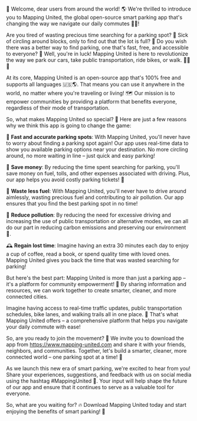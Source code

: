 🎉 Welcome, dear users from around the world! 🌎 We're thrilled to introduce you to Mapping United, the global open-source smart parking app that's changing the way we navigate our daily commutes 🔴💨!

Are you tired of wasting precious time searching for a parking spot? 💸 Sick of circling around blocks, only to find out that the lot is full? 🚗 Do you wish there was a better way to find parking, one that's fast, free, and accessible to everyone? 🌟 Well, you're in luck! Mapping United is here to revolutionize the way we park our cars, take public transportation, ride bikes, or walk. 🚶‍♀️🚌

At its core, Mapping United is an open-source app that's 100% free and supports all languages 🇺🇸🌎. That means you can use it anywhere in the world, no matter where you're traveling or living! 🗺️ Our mission is to empower communities by providing a platform that benefits everyone, regardless of their mode of transportation.

So, what makes Mapping United so special? 🤔 Here are just a few reasons why we think this app is going to change the game:

🔹 **Fast and accurate parking spots**: With Mapping United, you'll never have to worry about finding a parking spot again! Our app uses real-time data to show you available parking options near your destination. No more circling around, no more waiting in line – just quick and easy parking!

💸 **Save money**: By reducing the time spent searching for parking, you'll save money on fuel, tolls, and other expenses associated with driving. Plus, our app helps you avoid costly parking tickets! 🚫

🌟 **Waste less fuel**: With Mapping United, you'll never have to drive around aimlessly, wasting precious fuel and contributing to air pollution. Our app ensures that you find the best parking spot in no time!

💪 **Reduce pollution**: By reducing the need for excessive driving and increasing the use of public transportation or alternative modes, we can all do our part in reducing carbon emissions and preserving our environment 🌿.

🕰️ **Regain lost time**: Imagine having an extra 30 minutes each day to enjoy a cup of coffee, read a book, or spend quality time with loved ones. Mapping United gives you back the time that was wasted searching for parking!

But here's the best part: Mapping United is more than just a parking app – it's a platform for community empowerment! 🌈 By sharing information and resources, we can work together to create smarter, cleaner, and more connected cities.

Imagine having access to real-time traffic updates, public transportation schedules, bike lanes, and walking trails all in one place. 🔗 That's what Mapping United offers – a comprehensive platform that helps you navigate your daily commute with ease!

So, are you ready to join the movement? 🎉 We invite you to download the app from https://www.mapping-united.com and share it with your friends, neighbors, and communities. Together, let's build a smarter, cleaner, more connected world – one parking spot at a time! 🌈

As we launch this new era of smart parking, we're excited to hear from you! Share your experiences, suggestions, and feedback with us on social media using the hashtag #MappingUnited 📱. Your input will help shape the future of our app and ensure that it continues to serve as a valuable tool for everyone.

So, what are you waiting for? 🔥 Download Mapping United today and start enjoying the benefits of smart parking! 🚀